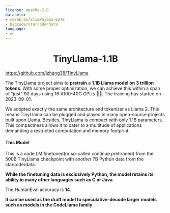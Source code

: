 ```yaml
---
license: apache-2.0
datasets:
- cerebras/SlimPajama-627B
- bigcode/starcoderdata
language:
- en
---
```

<div align="center">

# TinyLlama-1.1B
</div>

https://github.com/jzhang38/TinyLlama

The TinyLlama project aims to **pretrain** a **1.1B Llama model on 3 trillion tokens**. With some proper optimization, we can achieve this within a span of "just" 90 days using 16 A100-40G GPUs 🚀🚀. The training has started on 2023-09-01. 


We adopted exactly the same architecture and tokenizer as Llama 2. This means TinyLlama can be plugged and played in many open-source projects built upon Llama. Besides, TinyLlama is compact with only 1.1B parameters. This compactness allows it to cater to a multitude of applications demanding a restricted computation and memory footprint.

#### This Model
This is a code LM finetuned(or so-called continue pretrianed) from the 500B TinyLlama checkpoint with another 7B Python data from the starcoderdata.

**While the finetuning data is exclusively Python, the model retains its ability in many other languages such as C or Java**.

The HumanEval accuracy is **14**.

**It can be used as the draft model to speculative-decode larger models such as models in the CodeLlama family**.